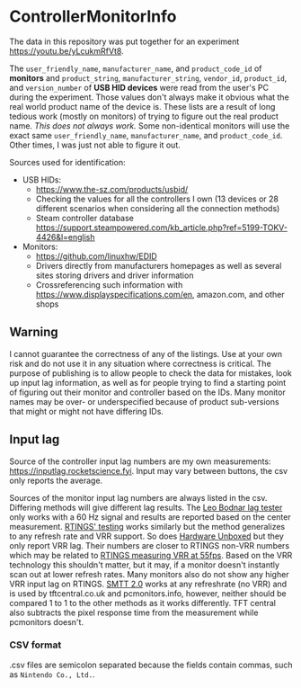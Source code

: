 # ControllerMonitorInfo
The data in this repository was put together for an experiment https://youtu.be/yLcukmRfVt8.

The `user_friendly_name`, `manufacturer_name`, and `product_code_id` of **monitors** and `product_string`, `manufacturer_string`, `vendor_id`, `product_id`, and `version_number` of **USB HID devices** were read from the user's PC during the experiment. Those values don't always make it obvious what the real world product name of the device is. These lists are a result of long tedious work (mostly on monitors) of trying to figure out the real product name. *This does not always work.* Some non-identical monitors will use the exact same `user_friendly_name`, `manufacturer_name`, and `product_code_id`. Other times, I was just not able to figure it out.

Sources used for identification:
* USB HIDs:
    * https://www.the-sz.com/products/usbid/
    * Checking the values for all the controllers I own (13 devices or 28 different scenarios when considering all the connection methods)
    * Steam controller database https://support.steampowered.com/kb_article.php?ref=5199-TOKV-4426&l=english
* Monitors:
    * https://github.com/linuxhw/EDID
    * Drivers directly from manufacturers homepages as well as several sites storing drivers and driver information
    * Crossreferencing such information with https://www.displayspecifications.com/en, amazon.com, and other shops

## Warning
I cannot guarantee the correctness of any of the listings. Use at your own risk and do not use it in any situation where correctness is critical. The purpose of publishing is to allow people to check the data for mistakes, look up input lag information, as well as for people trying to find a starting point of figuring out their monitor and controller based on the IDs. Many monitor names may be over- or underspecified because of product sub-versions that might or might not have differing IDs.

## Input lag
Source of the controller input lag numbers are my own measurements: https://inputlag.rocketscience.fyi. Input may vary between buttons, the csv only reports the average.

Sources of the monitor input lag numbers are always listed in the csv. Differing methods will give different lag results. The [Leo Bodnar lag tester](http://www.leobodnar.com/shop/index.php?main_page=product_info&cPath=89&products_id=212&zenid=185a6d1376b192e407c9b83975eb697f) only works with a 60 Hz signal and results are reported based on the center measurement. [RTINGS' testing](https://www.rtings.com/company/input-lag-tool) works similarly but the method generalizes to any refresh rate and VRR support. So does [Hardware Unboxed](https://youtu.be/081ccrxYwDo) but they only report VRR lag. Their numbers are closer to RTINGS non-VRR numbers which may be related to [RTINGS measuring VRR at 55fps](https://www.rtings.com/monitor/discussions/ZR_9nJVAnwGid7IN/which-input-lag-rating-matters-most-for-emulated-console-gaming-via-a-pc). Based on the VRR technology this shouldn't matter, but it may, if a monitor doesn't instantly scan out at lower refresh rates. Many monitors also do not show any higher VRR input lag on RTINGS. [SMTT 2.0](https://www.tftcentral.co.uk/articles/input_lag.htm) works at any refreshrate (no VRR) and is used by tftcentral.co.uk and pcmonitors.info, however, neither should be compared 1 to 1 to the other methods as it works differently. TFT central also subtracts the pixel response time from the measurement while pcmonitors doesn't.

### CSV format
.csv files are semicolon separated because the fields contain commas, such as `Nintendo Co., Ltd.`.

